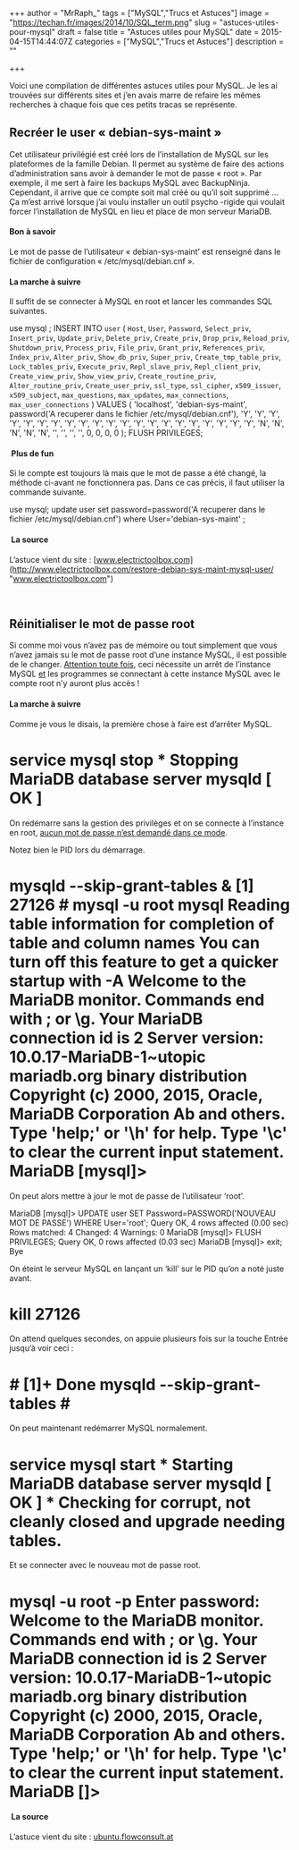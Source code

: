 +++
author = "MrRaph_"
tags = ["MySQL","Trucs et Astuces"]
image = "https://techan.fr/images/2014/10/SQL_term.png"
slug = "astuces-utiles-pour-mysql"
draft = false
title = "Astuces utiles pour MySQL"
date = 2015-04-15T14:44:07Z
categories = ["MySQL","Trucs et Astuces"]
description = ""

+++


Voici une compilation de différentes astuces utiles pour MySQL. Je les ai trouvées sur différents sites et j’en avais marre de refaire les mêmes recherches à chaque fois que ces petits tracas se représente.


## Recréer le user « debian-sys-maint »

Cet utilisateur privilégié est créé lors de l’installation de MySQL sur les plateformes de la famille Debian. Il permet au système de faire des actions d’administration sans avoir à demander le mot de passe « root ». Par exemple, il me sert à faire les backups MySQL avec BackupNinja. Cependant, il arrive que ce compte soit mal créé ou qu’il soit supprimé … Ça m’est arrivé lorsque j’ai voulu installer un outil psycho -rigide qui voulait forcer l’installation de MySQL en lieu et place de mon serveur MariaDB.

#### Bon à savoir

Le mot de passe de l’utilisateur « debian-sys-maint’ est renseigné dans le fichier de configuration « /etc/mysql/debian.cnf ».

#### La marche à suivre

Il suffit de se connecter à MySQL en root et lancer les commandes SQL suivantes.

use mysql ; INSERT INTO `user` ( `Host`, `User`, `Password`, `Select_priv`, `Insert_priv`, `Update_priv`, `Delete_priv`, `Create_priv`, `Drop_priv`, `Reload_priv`, `Shutdown_priv`, `Process_priv`, `File_priv`, `Grant_priv`, `References_priv`, `Index_priv`, `Alter_priv`, `Show_db_priv`, `Super_priv`, `Create_tmp_table_priv`, `Lock_tables_priv`, `Execute_priv`, `Repl_slave_priv`, `Repl_client_priv`, `Create_view_priv`, `Show_view_priv`, `Create_routine_priv`, `Alter_routine_priv`, `Create_user_priv`, `ssl_type`, `ssl_cipher`, `x509_issuer`, `x509_subject`, `max_questions`, `max_updates`, `max_connections`, `max_user_connections` ) VALUES ( 'localhost', 'debian-sys-maint', password('A recuperer dans le fichier /etc/mysql/debian.cnf'), 'Y', 'Y', 'Y', 'Y', 'Y', 'Y', 'Y', 'Y', 'Y', 'Y', 'Y', 'Y', 'Y', 'Y', 'Y', 'Y', 'Y', 'Y', 'Y', 'Y', 'Y', 'N', 'N', 'N', 'N', 'N', '', '', '', '', 0, 0, 0, 0 ); FLUSH PRIVILEGES;

####  Plus de fun

Si le compte est toujours là mais que le mot de passe a été changé, la méthode ci-avant ne fonctionnera pas. Dans ce cas précis, il faut utiliser la commande suivante.

use mysql; update user set password=password('A recuperer dans le fichier /etc/mysql/debian.cnf') where User='debian-sys-maint' ;

####  La source

L’astuce vient du site : [www.electrictoolbox.com](http://www.electrictoolbox.com/restore-debian-sys-maint-mysql-user/ "www.electrictoolbox.com")

 


## Réinitialiser le mot de passe root

Si comme moi vous n’avez pas de mémoire ou tout simplement que vous n’avez jamais su le mot de passe root d’une instance MySQL, il est possible de le changer. <span style="text-decoration: underline;">Attention toute fois</span>, ceci nécessite un arrêt de l’instance MySQL <span style="text-decoration: underline;">et</span> les programmes se connectant à cette instance MySQL avec le compte root n’y auront plus accès !

#### La marche à suivre

Comme je vous le disais, la première chose à faire est d’arrêter MySQL.

# service mysql stop * Stopping MariaDB database server mysqld [ OK ]

On redémarre sans la gestion des privilèges et on se connecte à l’instance en root, <span style="text-decoration: underline;">aucun mot de passe n’est demandé dans ce mode</span>.

Notez bien le PID lors du démarrage.

# mysqld --skip-grant-tables & [1] 27126 # mysql -u root mysql Reading table information for completion of table and column names You can turn off this feature to get a quicker startup with -A Welcome to the MariaDB monitor. Commands end with ; or \g. Your MariaDB connection id is 2 Server version: 10.0.17-MariaDB-1~utopic mariadb.org binary distribution Copyright (c) 2000, 2015, Oracle, MariaDB Corporation Ab and others. Type 'help;' or '\h' for help. Type '\c' to clear the current input statement. MariaDB [mysql]>

On peut alors mettre à jour le mot de passe de l’utilisateur ‘root’.

MariaDB [mysql]> UPDATE user SET Password=PASSWORD('NOUVEAU MOT DE PASSE') WHERE User='root'; Query OK, 4 rows affected (0.00 sec) Rows matched: 4 Changed: 4 Warnings: 0 MariaDB [mysql]> FLUSH PRIVILEGES; Query OK, 0 rows affected (0.03 sec) MariaDB [mysql]> exit; Bye

On éteint le serveur MySQL en lançant un ‘kill’ sur le PID qu’on a noté juste avant.

# kill 27126

On attend quelques secondes, on appuie plusieurs fois sur la touche Entrée jusqu’à voir ceci :

# # [1]+ Done mysqld --skip-grant-tables # #

On peut maintenant redémarrer MySQL normalement.

# service mysql start * Starting MariaDB database server mysqld [ OK ] * Checking for corrupt, not cleanly closed and upgrade needing tables.

Et se connecter avec le nouveau mot de passe root.

# mysql -u root -p Enter password: Welcome to the MariaDB monitor. Commands end with ; or \g. Your MariaDB connection id is 2 Server version: 10.0.17-MariaDB-1~utopic mariadb.org binary distribution Copyright (c) 2000, 2015, Oracle, MariaDB Corporation Ab and others. Type 'help;' or '\h' for help. Type '\c' to clear the current input statement. MariaDB []>

####  La source

L’astuce vient du site : [ubuntu.flowconsult.at](http://ubuntu.flowconsult.at/en/mysql-set-change-reset-root-password/)


